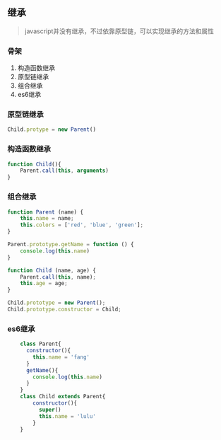 ## 继承
> javascript并没有继承，不过依靠原型链，可以实现继承的方法和属性

### 骨架
1. 构造函数继承
2. 原型链继承
3. 组合继承
4. es6继承
### 原型链继承
```js
Child.protype = new Parent()
```

### 构造函数继承
```js
function Child(){
    Parent.call(this, arguments)
}
```
### 组合继承

```js
function Parent (name) {
    this.name = name;
    this.colors = ['red', 'blue', 'green'];
}

Parent.prototype.getName = function () {
    console.log(this.name)
}

function Child (name, age) {
    Parent.call(this, name);
    this.age = age;
}

Child.prototype = new Parent();
Child.prototype.constructor = Child;
```
### es6继承
```js
    class Parent{
      constructor(){
        this.name = 'fang'
      }
      getName(){
        console.log(this.name)
      }
    }
    class Child extends Parent{
        constructor(){
          super()
          this.name = 'lulu'
        }
    }
```